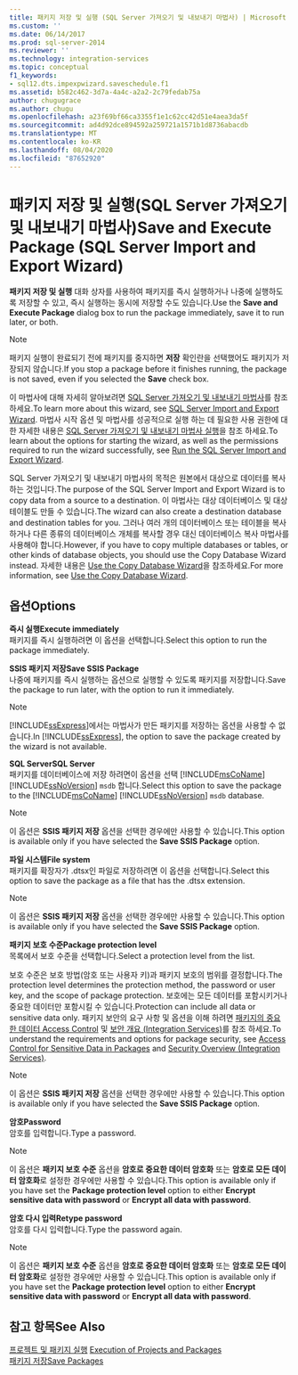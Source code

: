 ```yaml
---
title: 패키지 저장 및 실행 (SQL Server 가져오기 및 내보내기 마법사) | Microsoft Docs
ms.custom: ''
ms.date: 06/14/2017
ms.prod: sql-server-2014
ms.reviewer: ''
ms.technology: integration-services
ms.topic: conceptual
f1_keywords:
- sql12.dts.impexpwizard.saveschedule.f1
ms.assetid: b582c462-3d7a-4a4c-a2a2-2c79fedab75a
author: chugugrace
ms.author: chugu
ms.openlocfilehash: a23f69bf66ca3355f1e1c62cc42d51e4aea3da5f
ms.sourcegitcommit: ad4d92dce894592a259721a1571b1d8736abacdb
ms.translationtype: MT
ms.contentlocale: ko-KR
ms.lasthandoff: 08/04/2020
ms.locfileid: "87652920"
---
```

# <a name="save-and-execute-package-sql-server-import-and-export-wizard"></a><span data-ttu-id="728e0-102">패키지 저장 및 실행(SQL Server 가져오기 및 내보내기 마법사)</span><span class="sxs-lookup"><span data-stu-id="728e0-102">Save and Execute Package (SQL Server Import and Export Wizard)</span></span>
  <span data-ttu-id="728e0-103">**패키지 저장 및 실행** 대화 상자를 사용하여 패키지를 즉시 실행하거나 나중에 실행하도록 저장할 수 있고, 즉시 실행하는 동시에 저장할 수도 있습니다.</span><span class="sxs-lookup"><span data-stu-id="728e0-103">Use the **Save and Execute Package** dialog box to run the package immediately, save it to run later, or both.</span></span>  
  
> [!NOTE]  
>  <span data-ttu-id="728e0-104"> 패키지 실행이 완료되기 전에 패키지를 중지하면 **저장** 확인란을 선택했어도 패키지가 저장되지 않습니다.</span><span class="sxs-lookup"><span data-stu-id="728e0-104">If you stop a package before it finishes running, the package is not saved, even if you selected the **Save** check box.</span></span>  
  
 <span data-ttu-id="728e0-105">이 마법사에 대해 자세히 알아보려면 [SQL Server 가져오기 및 내보내기 마법사](import-and-export-data-with-the-sql-server-import-and-export-wizard.md)를 참조 하세요.</span><span class="sxs-lookup"><span data-stu-id="728e0-105">To learn more about this wizard, see [SQL Server Import and Export Wizard](import-and-export-data-with-the-sql-server-import-and-export-wizard.md).</span></span> <span data-ttu-id="728e0-106">마법사 시작 옵션 및 마법사를 성공적으로 실행 하는 데 필요한 사용 권한에 대 한 자세한 내용은 [SQL Server 가져오기 및 내보내기 마법사 실행](start-the-sql-server-import-and-export-wizard.md)을 참조 하세요.</span><span class="sxs-lookup"><span data-stu-id="728e0-106">To learn about the options for starting the wizard, as well as the permissions required to run the wizard successfully, see [Run the SQL Server Import and Export Wizard](start-the-sql-server-import-and-export-wizard.md).</span></span>  
  
 <span data-ttu-id="728e0-107">SQL Server 가져오기 및 내보내기 마법사의 목적은 원본에서 대상으로 데이터를 복사하는 것입니다.</span><span class="sxs-lookup"><span data-stu-id="728e0-107">The purpose of the SQL Server Import and Export Wizard is to copy data from a source to a destination.</span></span> <span data-ttu-id="728e0-108">이 마법사는 대상 데이터베이스 및 대상 테이블도 만들 수 있습니다.</span><span class="sxs-lookup"><span data-stu-id="728e0-108">The wizard can also create a destination database and destination tables for you.</span></span> <span data-ttu-id="728e0-109">그러나 여러 개의 데이터베이스 또는 테이블을 복사하거나 다른 종류의 데이터베이스 개체를 복사할 경우 대신 데이터베이스 복사 마법사를 사용해야 합니다.</span><span class="sxs-lookup"><span data-stu-id="728e0-109">However, if you have to copy multiple databases or tables, or other kinds of database objects, you should use the Copy Database Wizard instead.</span></span> <span data-ttu-id="728e0-110">자세한 내용은 [Use the Copy Database Wizard](../../relational-databases/databases/use-the-copy-database-wizard.md)을 참조하세요.</span><span class="sxs-lookup"><span data-stu-id="728e0-110">For more information, see [Use the Copy Database Wizard](../../relational-databases/databases/use-the-copy-database-wizard.md).</span></span>  
  
## <a name="options"></a><span data-ttu-id="728e0-111">옵션</span><span class="sxs-lookup"><span data-stu-id="728e0-111">Options</span></span>  
 <span data-ttu-id="728e0-112">**즉시 실행**</span><span class="sxs-lookup"><span data-stu-id="728e0-112">**Execute immediately**</span></span>  
 <span data-ttu-id="728e0-113">패키지를 즉시 실행하려면 이 옵션을 선택합니다.</span><span class="sxs-lookup"><span data-stu-id="728e0-113">Select this option to run the package immediately.</span></span>  
  
 <span data-ttu-id="728e0-114">**SSIS 패키지 저장**</span><span class="sxs-lookup"><span data-stu-id="728e0-114">**Save SSIS Package**</span></span>  
 <span data-ttu-id="728e0-115">나중에 패키지를 즉시 실행하는 옵션으로 실행할 수 있도록 패키지를 저장합니다.</span><span class="sxs-lookup"><span data-stu-id="728e0-115">Save the package to run later, with the option to run it immediately.</span></span>  
  
> [!NOTE]  
>  <span data-ttu-id="728e0-116">[!INCLUDE[ssExpress](../../includes/ssexpress-md.md)]에서는 마법사가 만든 패키지를 저장하는 옵션을 사용할 수 없습니다.</span><span class="sxs-lookup"><span data-stu-id="728e0-116">In [!INCLUDE[ssExpress](../../includes/ssexpress-md.md)], the option to save the package created by the wizard is not available.</span></span>  
  
 <span data-ttu-id="728e0-117">**SQL Server**</span><span class="sxs-lookup"><span data-stu-id="728e0-117">**SQL Server**</span></span>  
 <span data-ttu-id="728e0-118">패키지를 데이터베이스에 저장 하려면이 옵션을 선택 [!INCLUDE[msCoName](../../includes/msconame-md.md)] [!INCLUDE[ssNoVersion](../../includes/ssnoversion-md.md)] `msdb` 합니다.</span><span class="sxs-lookup"><span data-stu-id="728e0-118">Select this option to save the package to the [!INCLUDE[msCoName](../../includes/msconame-md.md)] [!INCLUDE[ssNoVersion](../../includes/ssnoversion-md.md)] `msdb` database.</span></span>  
  
> [!NOTE]  
>  <span data-ttu-id="728e0-119"> 이 옵션은 **SSIS 패키지 저장** 옵션을 선택한 경우에만 사용할 수 있습니다.</span><span class="sxs-lookup"><span data-stu-id="728e0-119">This option is available only if you have selected the **Save SSIS Package** option.</span></span>  
  
 <span data-ttu-id="728e0-120">**파일 시스템**</span><span class="sxs-lookup"><span data-stu-id="728e0-120">**File system**</span></span>  
 <span data-ttu-id="728e0-121">패키지를 확장자가 .dtsx인 파일로 저장하려면 이 옵션을 선택합니다.</span><span class="sxs-lookup"><span data-stu-id="728e0-121">Select this option to save the package as a file that has the .dtsx extension.</span></span>  
  
> [!NOTE]  
>  <span data-ttu-id="728e0-122"> 이 옵션은 **SSIS 패키지 저장** 옵션을 선택한 경우에만 사용할 수 있습니다.</span><span class="sxs-lookup"><span data-stu-id="728e0-122">This option is available only if you have selected the **Save SSIS Package** option.</span></span>  
  
 <span data-ttu-id="728e0-123">**패키지 보호 수준**</span><span class="sxs-lookup"><span data-stu-id="728e0-123">**Package protection level**</span></span>  
 <span data-ttu-id="728e0-124">목록에서 보호 수준을 선택합니다.</span><span class="sxs-lookup"><span data-stu-id="728e0-124">Select a protection level from the list.</span></span>  
  
 <span data-ttu-id="728e0-125">보호 수준은 보호 방법(암호 또는 사용자 키)과 패키지 보호의 범위를 결정합니다.</span><span class="sxs-lookup"><span data-stu-id="728e0-125">The protection level determines the protection method, the password or user key, and the scope of package protection.</span></span> <span data-ttu-id="728e0-126">보호에는 모든 데이터를 포함시키거나 중요한 데이터만 포함시킬 수 있습니다.</span><span class="sxs-lookup"><span data-stu-id="728e0-126">Protection can include all data or sensitive data only.</span></span> <span data-ttu-id="728e0-127">패키지 보안의 요구 사항 및 옵션을 이해 하려면 [패키지의 중요 한 데이터 Access Control](../security/access-control-for-sensitive-data-in-packages.md) 및 [보안 개요 &#40;Integration Services&#41;](../security/security-overview-integration-services.md)를 참조 하세요.</span><span class="sxs-lookup"><span data-stu-id="728e0-127">To understand the requirements and options for package security, see [Access Control for Sensitive Data in Packages](../security/access-control-for-sensitive-data-in-packages.md) and [Security Overview &#40;Integration Services&#41;](../security/security-overview-integration-services.md).</span></span>  
  
> [!NOTE]  
>  <span data-ttu-id="728e0-128"> 이 옵션은 **SSIS 패키지 저장** 옵션을 선택한 경우에만 사용할 수 있습니다.</span><span class="sxs-lookup"><span data-stu-id="728e0-128">This option is available only if you have selected the **Save SSIS Package** option.</span></span>  
  
 <span data-ttu-id="728e0-129">**암호**</span><span class="sxs-lookup"><span data-stu-id="728e0-129">**Password**</span></span>  
 <span data-ttu-id="728e0-130">암호를 입력합니다.</span><span class="sxs-lookup"><span data-stu-id="728e0-130">Type a password.</span></span>  
  
> [!NOTE]  
>  <span data-ttu-id="728e0-131"> 이 옵션은 **패키지 보호 수준** 옵션을 **암호로 중요한 데이터 암호화** 또는 **암호로 모든 데이터 암호화**로 설정한 경우에만 사용할 수 있습니다.</span><span class="sxs-lookup"><span data-stu-id="728e0-131">This option is available only if you have set the **Package protection level** option to either **Encrypt sensitive data with password** or **Encrypt all data with password**.</span></span>  
  
 <span data-ttu-id="728e0-132">**암호 다시 입력**</span><span class="sxs-lookup"><span data-stu-id="728e0-132">**Retype password**</span></span>  
 <span data-ttu-id="728e0-133">암호를 다시 입력합니다.</span><span class="sxs-lookup"><span data-stu-id="728e0-133">Type the password again.</span></span>  
  
> [!NOTE]  
>  <span data-ttu-id="728e0-134"> 이 옵션은 **패키지 보호 수준** 옵션을 **암호로 중요한 데이터 암호화** 또는 **암호로 모든 데이터 암호화**로 설정한 경우에만 사용할 수 있습니다.</span><span class="sxs-lookup"><span data-stu-id="728e0-134">This option is available only if you have set the **Package protection level** option to either **Encrypt sensitive data with password** or **Encrypt all data with password**.</span></span>  
  
## <a name="see-also"></a><span data-ttu-id="728e0-135">참고 항목</span><span class="sxs-lookup"><span data-stu-id="728e0-135">See Also</span></span>  
 <span data-ttu-id="728e0-136">[프로젝트 및 패키지 실행](../packages/run-integration-services-ssis-packages.md) </span><span class="sxs-lookup"><span data-stu-id="728e0-136">[Execution of Projects and Packages](../packages/run-integration-services-ssis-packages.md) </span></span>  
 [<span data-ttu-id="728e0-137">패키지 저장</span><span class="sxs-lookup"><span data-stu-id="728e0-137">Save Packages</span></span>](../save-packages.md)  
  
  
